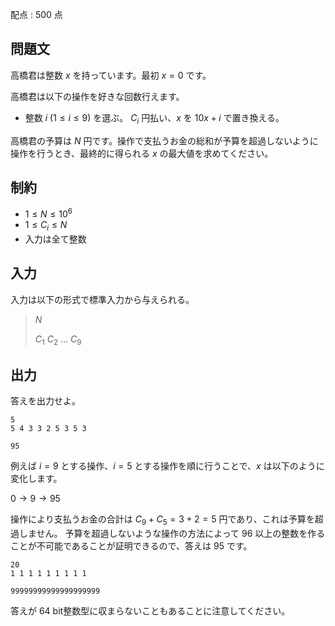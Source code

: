 配点 : $500$ 点

## 問題文

高橋君は整数 $x$ を持っています。最初 $x=0$ です。

高橋君は以下の操作を好きな回数行えます。

- 整数 $i\ (1\leq i \leq 9)$ を選ぶ。 $C_i$ 円払い、$x$ を $10x + i$ で置き換える。

高橋君の予算は $N$ 円です。操作で支払うお金の総和が予算を超過しないように操作を行うとき、最終的に得られる $x$ の最大値を求めてください。

## 制約

- $1 \leq N \leq 10^6$
- $1 \leq C_i \leq N$
- 入力は全て整数

## 入力

入力は以下の形式で標準入力から与えられる。

> $N$
> 
> $C_1$ $C_2$ $\ldots$ $C_9$

## 出力

答えを出力せよ。

```input1
5
5 4 3 3 2 5 3 5 3
```

```output1
95
```

例えば $i = 9$ とする操作、$i=5$ とする操作を順に行うことで、$x$ は以下のように変化します。

$0 \rightarrow 9 \rightarrow 95$ 

操作により支払うお金の合計は $C_9 + C_5 = 3 + 2 = 5$ 円であり、これは予算を超過しません。 予算を超過しないような操作の方法によって $96$ 以上の整数を作ることが不可能であることが証明できるので、答えは $95$ です。

```input2
20
1 1 1 1 1 1 1 1 1
```

```output2
99999999999999999999
```

答えが $64$ bit整数型に収まらないこともあることに注意してください。